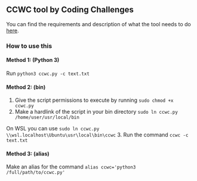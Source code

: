 ## CCWC tool by Coding Challenges

You can find the requirements and description of what the tool needs to do [here](https://codingchallenges.fyi/challenges/challenge-wc/).

### How to use this

#### Method 1: (Python 3)
Run `python3 ccwc.py -c text.txt`

#### Method 2: (bin)

1. Give the script permissions to execute by running `sudo chmod +x ccwc.py`
2. Make a hardlink of the script in your bin directory `sudo ln ccwc.py /home/user/usr/local/bin`

 On WSL you can use `sudo ln ccwc.py \\wsl.localhost\Ubuntu\usr\local\bin\ccwc`
3. Run the command `ccwc -c text.txt`

#### Method 3: (alias)
Make an alias for the command `alias ccwc='python3 /full/path/to/ccwc.py'`
